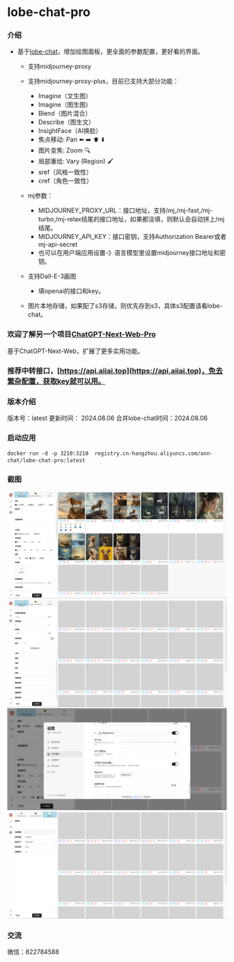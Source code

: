 # lobe-chat-pro

### 介绍
- 基于[lobe-chat](https://github.com/lobehub/lobe-chat)，增加绘图面板，更全面的参数配置，更好看的界面。
  - 支持midjourney-proxy
  - 支持midjourney-proxy-plus，目前已支持大部分功能：
    - Imagine（文生图）
    - Imagine（图生图）
    - Blend（图片混合）
    - Describe（图生文）
    - InsightFace（AI换脸）
    - 焦点移动: Pan ⬅️ ➡️ ⬆️ ⬇️
    - 图片变焦: Zoom 🔍
    - 局部重绘: Vary (Region) 🖌
    - sref（风格一致性）
    - cref（角色一致性）
  - mj参数：
    - MIDJOURNEY_PROXY_URL：接口地址，支持/mj,/mj-fast,/mj-turbo,/mj-relax结尾的接口地址，如果都没填，则默认会自动拼上/mj结尾。
    - MIDJOURNEY_API_KEY：接口密钥，支持Authorization Bearer或者mj-api-secret
    - 也可以在用户端应用设置-》语言模型里设置midjourney接口地址和密钥。
  
  - 支持Dall-E-3画图
    - 填openai的接口和key。
    

  - 图片本地存储，如果配了s3存储，则优先存到s3，具体s3配置请看lobe-chat。

### 欢迎了解另一个项目[ChatGPT-Next-Web-Pro](https://github.com/vual/ChatGPT-Next-Web-Pro)
  基于ChatGPT-Next-Web，扩展了更多实用功能。

### 推荐中转接口，[https://api.aiiai.top](https://api.aiiai.top)，免去繁杂配置，获取key就可以用。
  
### 版本介绍
  版本号：latest
  更新时间： 2024.08.06
  合并lobe-chat时间：2024.08.06

### 启动应用
```shell
docker run -d -p 3210:3210  registry.cn-hangzhou.aliyuncs.com/ann-chat/lobe-chat-pro:latest
```


### 截图
![img1](/images/img1.png)
![img2](/images/img2.png)
![img3](/images/img3.png)
![img4](/images/img4.png)

### 交流
微信：822784588

